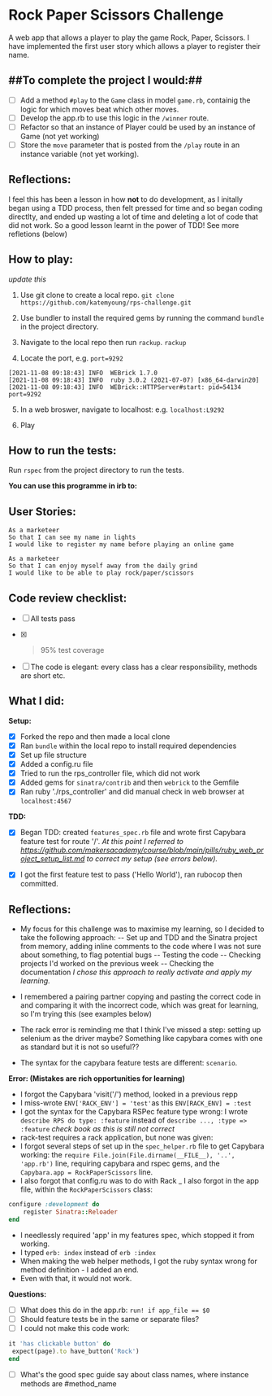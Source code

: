 # Rock Paper Scissors Challenge

A web app that allows a player to play the game Rock, Paper, Scissors. 
I have implemented the first user story which allows a player to register their name. 

##To complete the project I would:##
- 
- [ ] Add a method `#play` to the `Game` class in model `game.rb`, containig the logic for which moves beat which other moves.
- [ ] Develop the app.rb to use this logic in the `/winner` route.
- [ ] Refactor so that an instance of Player could be used by an instance of Game (not yet working)
- [ ] Store the `move` parameter that is posted from the `/play` route in an instance variable (not yet working).

## Reflections:
I feel this has been a lesson in how **not** to do development, as I initally began using a TDD process, then felt pressed for time and so began coding directlty, and ended up wasting a lot of time and deleting a lot of code that did not work. So a good lesson learnt in the power of TDD! See more refletions (below)
 
## How to play:
*update this*
1. Use git clone to create a local repo. 
`git clone https://github.com/katemyoung/rps-challenge.git` 

2. Use bundler to install the required gems by running the command `bundle` in the project directory.

3. Navigate to the local repo then run `rackup`.
`rackup`

4. Locate the port, e.g. `port=9292`
```
[2021-11-08 09:18:43] INFO  WEBrick 1.7.0
[2021-11-08 09:18:43] INFO  ruby 3.0.2 (2021-07-07) [x86_64-darwin20]
[2021-11-08 09:18:43] INFO  WEBrick::HTTPServer#start: pid=54134 port=9292
```
5. In a web broswer, navigate to localhost:<port-number>
e.g. `localhost:L9292`
 
6. Play

## How to run the tests:

Run `rspec` from the project directory to run the tests.

**You can use this programme in irb to:**

## User Stories:

```
As a marketeer
So that I can see my name in lights
I would like to register my name before playing an online game

As a marketeer
So that I can enjoy myself away from the daily grind
I would like to be able to play rock/paper/scissors
```

## Code review checklist:

- [ ] All tests pass
- [x] >95% test coverage
- [ ] The code is elegant: every class has a clear responsibility, methods are short etc.


## What I did:

**Setup:**
- [x] Forked the repo and then made a local clone
- [x] Ran `bundle` within the local repo to install required dependencies
- [x] Set up file structure
- [x] Added a config.ru file
- [x] Tried to run the rps_controller file, which did not work
- [x] Added gems for `sinatra/contrib` and then `webrick` to the Gemfile
- [x] Ran ruby './rps_controller' and did manual check in web browser at `localhost:4567`

**TDD:**
- [x] Began TDD: created `features_spec.rb` file and wrote first Capybara feature test for route '/'.
*At this point I referred to https://github.com/makersacademy/course/blob/main/pills/ruby_web_project_setup_list.md to correct my setup (see errors below).*
- [x] I got the first feature test to pass ('Hello World'), ran rubocop then committed.


## Reflections:
- My focus for this challenge was to maximise my learning, so I decided to take the following approach:
-- Set up and TDD and the Sinatra project from memory, adding inline comments to the code where I was not sure about something, to flag potential bugs
-- Testing the code
-- Checking projects I'd worked on the previous week
-- Checking the documentation
*I chose this approach to really activate and apply my learning.*

- I remembered a pairing partner copying and pasting the correct code in and comparing it with the incorrect code, which was great for learning, so I'm trying this (see examples below)

- The rack error is reminding me that I think I've missed a step: setting up selenium as the driver maybe? Something like capybara comes with one as standard but it is not so useful??
- The syntax for the capybara feature tests are different: `scenario`. 


**Error: (Mistakes are rich opportunities for learning)**
- I forgot the Capybara 'visit('/') method, looked in a previous repp
- I miss-wrote `ENV['RACK_ENV'] = 'test'`as this `ENV[RACK_ENV] = :test`
- I got the syntax for the Capybara RSPec feature type wrong: I wrote `describe RPS do type: :feature` instead of `describe ..., :type => :feature` *check book as this is still not correct*
- rack-test requires a rack application, but none was given: 
- I forgot several steps of set up in the `spec_helper.rb` file to get Capybara working: the `require File.join(File.dirname(__FILE__), '..', 'app.rb')` line, requiring capybara and rspec gems, and the `Capybara.app = RockPaperScissors` line.
- I also forgot that config.ru was to do with Rack
_ I also forgot in the app file, within the `RockPaperScissors` class:
``` ruby
configure :development do
    register Sinatra::Reloader
end
```
- I needlessly required 'app' in my features spec, which stopped it from working.
- I typed `erb: index` instead of `erb :index`
- When making the web helper methods, I got the ruby syntax wrong for method definition - I added an end.
- Even with that, it would not work.

**Questions:**

- [ ] What does this do in the app.rb: `run! if app_file == $0`
- [ ] Should feature tests be in the same or separate files?
- [ ] I could not make this code work: 
``` ruby
it 'has clickable button' do
 expect(page).to have_button('Rock')
end
```
- [ ] What's the good spec guide say about class names, where instance methods are #method_name
